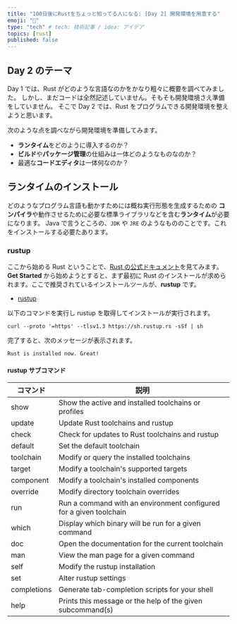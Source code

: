 ```yaml
---
title: "100日後にRustをちょっと知ってる人になる: [Day 2] 開発環境を用意する"
emoji: "🦀"
type: "tech" # tech: 技術記事 / idea: アイデア
topics: [rust]
published: false
---
```


## Day 2 のテーマ

Day 1 では、Rust がどのような言語なのかをかなり粗々に概要を調べてみました。
しかし、まだコードは全然記述していません。そもそも開発環境さえ準備をしていません。
そこで Day 2 では、Rust をプログラムできる開発環境を整えようと思います。

次のような点を調べながら開発環境を準備してみます。

- **ランタイム**をどのように導入するのか？
- **ビルド**や**パッケージ管理**の仕組みは一体どのようなものなのか？
- 最適な**コードエディタ**は一体何なのか？

## ランタイムのインストール

どのようなプログラム言語も動かすためには概ね実行形態を生成するための **コンパイラ**や動作させるために必要な標準ライブラリなどを含む**ランタイム**が必要になります。
Java で言うところの、`JDK` や `JRE` のようなもののことです。これをインストールする必要たあります。

### rustup

ここから始める Rust ということで、[Rust の公式ドキュメント](https://www.rust-lang.org/)を見てみます。
**Get Started** から始めようとすると、まず最初に Rust のインストールが求められます。ここで推奨されているインストールツールが、**rustup** です。

- [rustup](https://rustup.rs/)

以下のコマンドを実行し rustup を取得してインストールが実行されます。

```shell
curl --proto '=https' --tlsv1.3 https://sh.rustup.rs -sSf | sh
```

完了すると、次のメッセージが表示されます。

```shell
Rust is installed now. Great!
```

#### rustup サブコマンド

|コマンド|説明|
|-------|---|
|show|Show the active and installed toolchains or profiles|
|update|Update Rust toolchains and rustup|
|check|Check for updates to Rust toolchains and rustup|
|default|Set the default toolchain|
|toolchain|Modify or query the installed toolchains|
|target|Modify a toolchain's supported targets|
|component|Modify a toolchain's installed components|
|override|Modify directory toolchain overrides|
|run|Run a command with an environment configured for a given toolchain|
|which|Display which binary will be run for a given command|
|doc|Open the documentation for the current toolchain|
|man|View the man page for a given command|
|self|Modify the rustup installation|
|set|Alter rustup settings|
|completions|Generate tab-completion scripts for your shell|
|help|Prints this message or the help of the given subcommand(s)|

